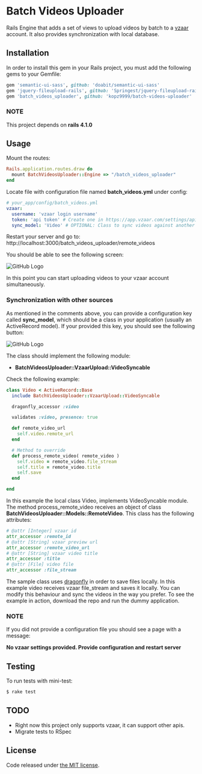 # Batch Videos Uploader

Rails Engine that adds a set of views to upload videos by batch to a
[vzaar](vzaar.com) account. It also provides synchronization with local
database.

## Installation

In order to install this gem in your Rails project, you must add the following
gems to your Gemfile:

```ruby
gem 'semantic-ui-sass', github: 'doabit/semantic-ui-sass'
gem 'jquery-fileupload-rails', github: 'Springest/jquery-fileupload-rails'
gem 'batch_videos_uploader', github: 'kopz9999/batch-videos-uploader'
```

### NOTE

This project depends on **rails 4.1.0**

## Usage

Mount the routes:
```ruby
Rails.application.routes.draw do
  mount BatchVideosUploader::Engine => "/batch_videos_uploader"
end
```

Locate file with configuration file named **batch_videos.yml** under config:

```yaml
# your_app/config/batch_videos.yml
vzaar:
  username: 'vzaar login username'
  token: 'api token' # Create one in https://app.vzaar.com/settings/api
  sync_model: 'Video' # OPTIONAL: Class to sync videos against another source
```

Restart your server and go to:
http://localhost:3000/batch_videos_uploader/remote_videos

You should be able to see the following screen:

![GitHub Logo](https://s3-us-west-2.amazonaws.com/kopz-projects/CodersClan/Async+Uploader/Snip20150907_2.png)

In this point you can start uploading videos to your vzaar account
simultaneously.

### Synchronization with other sources

As mentioned in the comments above, you can provide a configuration key called
**sync_model**, which should be a class in your application (usually an
ActiveRecord model). If your provided this key, you should see the following
button:

![GitHub Logo](https://s3-us-west-2.amazonaws.com/kopz-projects/CodersClan/Async+Uploader/Snip20150907_3.png)

The class should implement the following module:
- **BatchVideosUploader::VzaarUpload::VideoSyncable**

Check the following example:

```ruby
class Video < ActiveRecord::Base
  include BatchVideosUploader::VzaarUpload::VideoSyncable

  dragonfly_accessor :video

  validates :video, presence: true

  def remote_video_url
    self.video.remote_url
  end

  # Method to override
  def process_remote_video( remote_video )
    self.video = remote_video.file_stream
    self.title = remote_video.title
    self.save
  end

end
```

In this example the local class Video, implements VideoSyncable module.
The method process_remote_video receives an object of class
**BatchVideosUploader::Models::RemoteVideo**. This class has the following
attributes:
```ruby
# @attr [Integer] vzaar id
attr_accessor :remote_id
# @attr [String] vzaar preview url
attr_accessor :remote_video_url
# @attr [String] vzaar video title
attr_accessor :title
# @attr [File] video file
attr_accessor :file_stream
```

The sample class uses [dragonfly](https://github.com/markevans/dragonfly)
in order to save files locally. In this example video receives vzaar file_stream
and saves it locally.
You can modify this behaviour and sync the videos in the way you prefer.
To see the example in action, download the repo and run the dummy application.

### NOTE

If you did not provide a configuration file you should see a page with a
message:

**No vzaar settings provided. Provide configuration and restart server**

## Testing

To run tests with mini-test:

```bash
$ rake test
```

## TODO

- Right now this project only supports vzaar, it can support other apis.
- Migrate tests to RSpec

## License

Code released under [the MIT license](LICENSE.txt).
